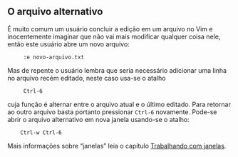 O arquivo alternativo
---------------------

É muito comum um usuário concluir a edição em um arquivo no Vim e
inocentemente imaginar que não vai mais modificar qualquer coisa nele,
então este usuário abre um novo arquivo:

         :e novo-arquivo.txt

Mas de repente o usuário lembra que seria necessário adicionar uma linha
no arquivo recém editado, neste caso usa-se o atalho

         Ctrl-6

cuja função é alternar entre o arquivo atual e o último editado. Para
retornar ao outro arquivo basta portanto pressionar `Ctrl-6` novamente.
Pode-se abrir o arquivo alternativo em nova janela usando-se o atalho:

        Ctrl-w Ctrl-6

Mais informações sobre “janelas” leia o capítulo [Trabalhando com janelas](capitulo_7/trabalhando_com_janelas.md).

